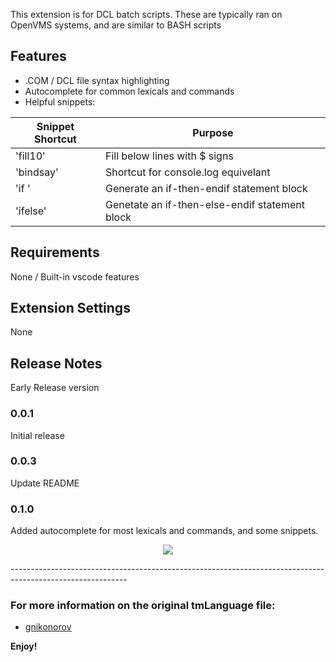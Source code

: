
This extension is for DCL batch scripts. These are typically ran on OpenVMS systems, and are similar to BASH scripts

## Features

- .COM / DCL file syntax highlighting
- Autocomplete for common lexicals and commands
- Helpful snippets: 

  
Snippet Shortcut      | Purpose
--------------------- | -------------
'fill10'              | Fill below lines with $ signs
'bindsay'             | Shortcut for console.log equivelant
'if '                 | Generate an if-then-endif statement block
'ifelse'              | Genetate an if-then-else-endif statement block

## Requirements

None / Built-in vscode features

## Extension Settings

None

## Release Notes

Early Release version

### 0.0.1

Initial release

### 0.0.3

Update README

### 0.1.0

Added autocomplete for most lexicals and commands, and some snippets.


<p align="center">
  <img src="https://raw.githubusercontent.com/tomesparon/OpenVMS-DCL-VSCODE-Lang-Support/master/images/code.png">
</p>
-----------------------------------------------------------------------------------------------------------

### For more information on the original tmLanguage file:

* [gnikonorov](https://github.com/gnikonorov/OpenVMS-DCL-Sublime-Lang-Support)

**Enjoy!**
